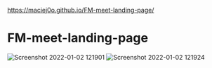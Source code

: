 https://maciej0o.github.io/FM-meet-landing-page/

# FM-meet-landing-page
![Screenshot 2022-01-02 121901](https://user-images.githubusercontent.com/58359847/147874118-f60faa21-82f4-41ba-a4fb-99104476a648.jpg)
![Screenshot 2022-01-02 121924](https://user-images.githubusercontent.com/58359847/147874120-aef5b213-4a42-4262-afd2-b25dc89e0ac9.jpg)
